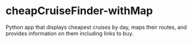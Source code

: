 # cheapCruiseFinder-withMap
Python app that displays cheapest cruises by day, maps their routes, and provides information on them including links to buy.

